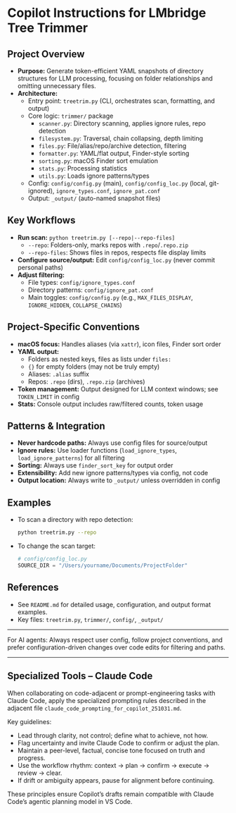 # Copilot Instructions for LMbridge Tree Trimmer

## Project Overview
- **Purpose:** Generate token-efficient YAML snapshots of directory structures for LLM processing, focusing on folder relationships and omitting unnecessary files.
- **Architecture:**
  - Entry point: `treetrim.py` (CLI, orchestrates scan, formatting, and output)
  - Core logic: `trimmer/` package
    - `scanner.py`: Directory scanning, applies ignore rules, repo detection
    - `filesystem.py`: Traversal, chain collapsing, depth limiting
    - `files.py`: File/alias/repo/archive detection, filtering
    - `formatter.py`: YAML/flat output, Finder-style sorting
    - `sorting.py`: macOS Finder sort emulation
    - `stats.py`: Processing statistics
    - `utils.py`: Loads ignore patterns/types
  - Config: `config/config.py` (main), `config/config_loc.py` (local, git-ignored), `ignore_types.conf`, `ignore_pat.conf`
  - Output: `_output/` (auto-named snapshot files)

## Key Workflows
- **Run scan:** `python treetrim.py [--repo|--repo-files]`
  - `--repo`: Folders-only, marks repos with `.repo`/`.repo.zip`
  - `--repo-files`: Shows files in repos, respects file display limits
- **Configure source/output:** Edit `config/config_loc.py` (never commit personal paths)
- **Adjust filtering:**
  - File types: `config/ignore_types.conf`
  - Directory patterns: `config/ignore_pat.conf`
  - Main toggles: `config/config.py` (e.g., `MAX_FILES_DISPLAY`, `IGNORE_HIDDEN`, `COLLAPSE_CHAINS`)

## Project-Specific Conventions
- **macOS focus:** Handles aliases (via `xattr`), icon files, Finder sort order
- **YAML output:**
  - Folders as nested keys, files as lists under `files:`
  - `{}` for empty folders (may not be truly empty)
  - Aliases: `.alias` suffix
  - Repos: `.repo` (dirs), `.repo.zip` (archives)
- **Token management:** Output designed for LLM context windows; see `TOKEN_LIMIT` in config
- **Stats:** Console output includes raw/filtered counts, token usage

## Patterns & Integration
- **Never hardcode paths:** Always use config files for source/output
- **Ignore rules:** Use loader functions (`load_ignore_types`, `load_ignore_patterns`) for all filtering
- **Sorting:** Always use `finder_sort_key` for output order
- **Extensibility:** Add new ignore patterns/types via config, not code
- **Output location:** Always write to `_output/` unless overridden in config

## Examples
- To scan a directory with repo detection:
  ```bash
  python treetrim.py --repo
  ```
- To change the scan target:
  ```python
  # config/config_loc.py
  SOURCE_DIR = "/Users/yourname/Documents/ProjectFolder"
  ```

## References
- See `README.md` for detailed usage, configuration, and output format examples.
- Key files: `treetrim.py`, `trimmer/`, `config/`, `_output/`

---
For AI agents: Always respect user config, follow project conventions, and prefer configuration-driven changes over code edits for filtering and paths.

---



## Specialized Tools – Claude Code

When collaborating on code-adjacent or prompt-engineering tasks with Claude Code,
apply the specialized prompting rules described in the adjacent file
`claude_code_prompting_for_copilot_251031.md`.

Key guidelines:
- Lead through clarity, not control; define what to achieve, not how.
- Flag uncertainty and invite Claude Code to confirm or adjust the plan.
- Maintain a peer-level, factual, concise tone focused on truth and progress.
- Use the workflow rhythm: context → plan → confirm → execute → review → clear.
- If drift or ambiguity appears, pause for alignment before continuing.

These principles ensure Copilot’s drafts remain compatible with
Claude Code’s agentic planning model in VS Code.
